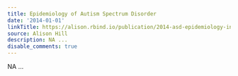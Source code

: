 ```yaml
---
title: Epidemiology of Autism Spectrum Disorder
date: '2014-01-01'
linkTitle: https://alison.rbind.io/publication/2014-asd-epidemiology-in-practice/
source: Alison Hill
description: NA ...
disable_comments: true
---
```

NA ...